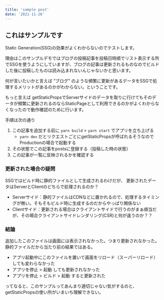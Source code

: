 ```yaml
---
title: 'sample post'
date: '2021-11-26'
---
```


## これはサンプルです

Static Generation(SSG)の効果がよくわからないのでテストします。

理由はこのサンプルデモではブログの投稿記事を投稿日時順でリスト表示する所でSSGを使うようにしていますが、ブログの記事は更新されるものなのでビルドした後に投稿したものは読み込まれないんじゃないかと思います。

何が言いたいかと言えば ”ブログ” のような頻繁に更新があるデータをSSGで処理するメリットがあるのかがわからない。ということです。

もっと言えば getStaticPropsでServerサイドのデータを取りに行けてもそのデータが頻繁に更新されるのならStaticPageとして利用できるのかがよくわからなくなったので動作確認のために行います。

手順は次の通り

1. この記事を追加する前に `yarn build` > `yarn start` でアプリを立ち上げる
   * `yarn dev` だとリクエストごとにgetStaticPropsが呼ばれるそうなのでProductionの場合で起動する 
2. その状態でこの記事をpostsに登録する（投稿した時の状態）
3. この記事が一覧に反映されるかを確認する

### 更新された場合の疑問

SSGではビルド時に静的ファイルとして生成されるわけだが、
更新されたデータはServerとClientのどちらで処理されるのか？

- Serverサイド：静的ファイルはCDNなどに置かれるので、処理するタイミングが無い。そもそもビルド時に生成するのだからやっぱり関係ない
- Clientサイド：更新される場合はクライアントサイドで行うのがまぁ順当だが、その場合クライアントサイドレンダリング(CSR)と何が違うのか？？

### 結論

追加したこのファイルは画面には表示されなかった。つまり更新されなかった。
静的ファイルだから当たり前の結果ではある。

- アプリ起動中にこのファイルを置いて画面をリロード（スーパーリロード）しても変わらなかった
- アプリを停止 > 起動 しても更新されなかった
- アプリを停止 > ビルド > 起動 すると更新された

ってなると、このサンプルってあんまり適切じゃない気がするのと、getStaticPropsの使い所がいまいち理解できない。

